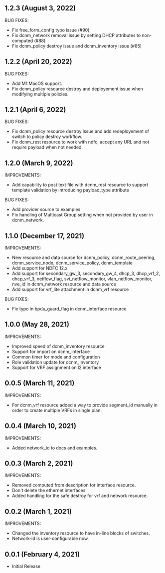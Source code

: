 ## 1.2.3 (August 3, 2022)
BUG FIXES:
- Fix free_form_config typo issue (#90)
- Fix dcnm_network removal issue by setting DHCP attributes to non-computed (#88)
- Fix dcnm_policy destroy issue and dcnm_inventory issue (#85)

## 1.2.2 (April 20, 2022)
BUG FIXES:
- Add M1 MacOS support.
- Fix dcnm_policy resource destroy and deployement issue when modifying multiple policies.

## 1.2.1 (April 6, 2022)
BUG FIXES:
- Fix dcnm_policy resource destroy issue and add redeployement of switch to policy destroy workflow.
- Fix dcnm_rest resource to work with ndfc, accept any URL and not require payload when not needed.

## 1.2.0 (March 9, 2022)
IMPROVEMENTS:
- Add capability to post text file with dcnm_rest resource to support template validation by introducing payload_type attribute

BUG FIXES:
- Add provider source to examples
- Fix handling of Multicast Group setting when not provided by user in dcnm_network.

## 1.1.0 (December 17, 2021)
IMPROVEMENTS:
- New resource and data source for dcnm_policy, dcnm_route_peering, dcnm_service_node, dcnm_service_policy, dcnm_template
- Add support for NDFC 12.x
- Add support for secondary_gw_3, secondary_gw_4, dhcp_3, dhcp_vrf_2, dhcp_vrf_3, netflow_flag, svi_netflow_monitor, vlan_netflow_monitor, nve_id in dcnm_network resource and data source
- Add support for vrf_lite attachment in dcnm_vrf resource

BUG FIXES:
- Fix typo in bpdu_guard_flag in dcnm_interface resource

## 1.0.0 (May 28, 2021)

IMPROVEMENTS:
- Improved speed of dcnm_inventory resource
- Support for import on dcnm_interface
- Common timer for mode and configuration
- Role validation update for dcnm_inventory
- Support for VRF assignment on l2 interface

## 0.0.5 (March 11, 2021)

IMPROVEMENTS:
- For dcnm_vrf resource added a way to provide segment_id manually in order to create multiple VRFs in single plan.

## 0.0.4 (March 10, 2021)

IMPROVEMENTS:
- Added network_id to docs and examples.

## 0.0.3 (March 2, 2021)

IMPROVEMENTS:
- Removed computed from description for interface resource.
- Don't delete the ethernet interfaces
- Added handling for the safe destroy for vrf and network resource.

## 0.0.2 (March 1, 2021)

IMPROVEMENTS:
- Changed the inventory resource to have in-line blocks of switches.
- Network-id is user-configurable now.

## 0.0.1 (February 4, 2021)

- Initial Release
